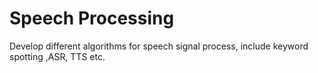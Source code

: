 # Speech Processing
Develop different algorithms for speech signal process, include keyword spotting
,ASR, TTS etc.